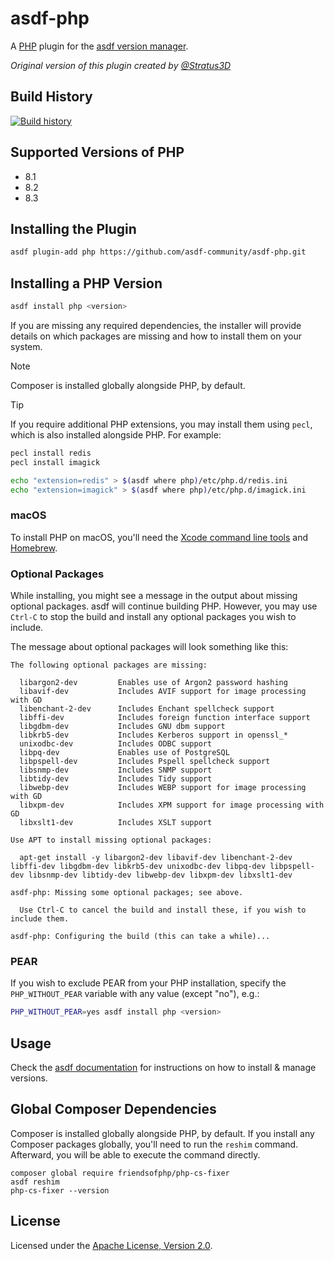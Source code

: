 # asdf-php

A [PHP](https://www.php.net) plugin for the [asdf version manager](https://asdf-vm.com).

_Original version of this plugin created by [@Stratus3D](https://github.com/Stratus3D)_

## Build History

[![Build history](https://buildstats.info/github/chart/asdf-community/asdf-php?branch=master)](https://github.com/asdf-community/asdf-php/actions)

## Supported Versions of PHP

- 8.1
- 8.2
- 8.3

## Installing the Plugin

```bash
asdf plugin-add php https://github.com/asdf-community/asdf-php.git
```

## Installing a PHP Version

```bash
asdf install php <version>
```

If you are missing any required dependencies, the installer will provide details on which packages are missing and how to install them on your system.

> [!NOTE]
> Composer is installed globally alongside PHP, by default.

> [!TIP]
> If you require additional PHP extensions, you may install them using `pecl`, which is also installed alongside PHP. For example:
>
> ```bash
> pecl install redis
> pecl install imagick
>
> echo "extension=redis" > $(asdf where php)/etc/php.d/redis.ini
> echo "extension=imagick" > $(asdf where php)/etc/php.d/imagick.ini
> ```

### macOS

To install PHP on macOS, you'll need the [Xcode command line tools](https://developer.apple.com/xcode/resources/) and [Homebrew](https://brew.sh).

### Optional Packages

While installing, you might see a message in the output about missing optional packages. asdf will continue building PHP. However, you may use `Ctrl-C` to stop the build and install any optional packages you wish to include.

The message about optional packages will look something like this:

    The following optional packages are missing:

      libargon2-dev         Enables use of Argon2 password hashing
      libavif-dev           Includes AVIF support for image processing with GD
      libenchant-2-dev      Includes Enchant spellcheck support
      libffi-dev            Includes foreign function interface support
      libgdbm-dev           Includes GNU dbm support
      libkrb5-dev           Includes Kerberos support in openssl_*
      unixodbc-dev          Includes ODBC support
      libpq-dev             Enables use of PostgreSQL
      libpspell-dev         Includes Pspell spellcheck support
      libsnmp-dev           Includes SNMP support
      libtidy-dev           Includes Tidy support
      libwebp-dev           Includes WEBP support for image processing with GD
      libxpm-dev            Includes XPM support for image processing with GD
      libxslt1-dev          Includes XSLT support

    Use APT to install missing optional packages:

      apt-get install -y libargon2-dev libavif-dev libenchant-2-dev libffi-dev libgdbm-dev libkrb5-dev unixodbc-dev libpq-dev libpspell-dev libsnmp-dev libtidy-dev libwebp-dev libxpm-dev libxslt1-dev

    asdf-php: Missing some optional packages; see above.

      Use Ctrl-C to cancel the build and install these, if you wish to include them.

    asdf-php: Configuring the build (this can take a while)...

### PEAR

If you wish to exclude PEAR from your PHP installation, specify the `PHP_WITHOUT_PEAR` variable with any value (except "no"), e.g.:

```bash
PHP_WITHOUT_PEAR=yes asdf install php <version>
```

## Usage

Check the [asdf documentation](https://asdf-vm.com/manage/versions.html) for instructions on how to install & manage versions.

## Global Composer Dependencies

Composer is installed globally alongside PHP, by default. If you install any Composer packages globally, you'll need to run the `reshim` command. Afterward, you will be able to execute the command directly.

```shell
composer global require friendsofphp/php-cs-fixer
asdf reshim
php-cs-fixer --version
```

## License

Licensed under the [Apache License, Version 2.0](https://www.apache.org/licenses/LICENSE-2.0).

